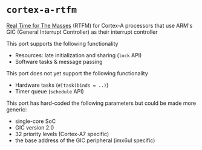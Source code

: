 # `cortex-a-rtfm`

[Real Time for The Masses][rtfm] (RTFM) for Cortex-A processors that use ARM's
GIC (General Interrupt Controller) as their interrupt controller

[rtfm]: https://rtfm.rs

This port supports the following functionality

- Resources: late initialization and sharing (`lock` API)
- Software tasks & message passing

This port does not yet support the following functionality

- Hardware tasks (`#[task(binds = ..)`)
- Timer queue (`schedule` API)

This port has hard-coded the following parameters but could be made more
generic:

- single-core SoC
- GIC version 2.0
- 32 priority levels (Cortex-A7 specific)
- the base address of the GIC peripheral (imx6ul specific)


